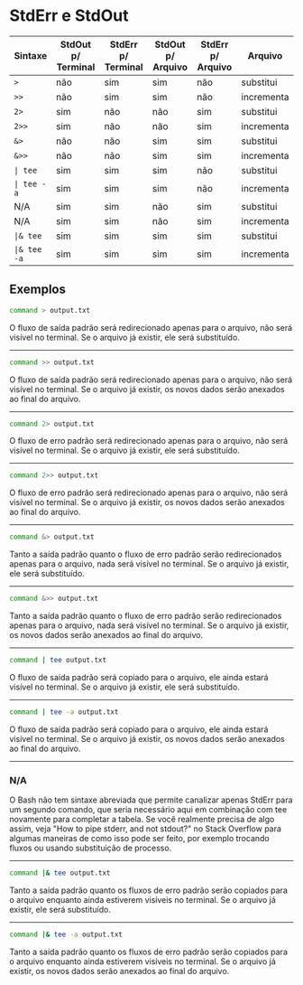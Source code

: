 # StdErr e StdOut

| Sintaxe        | StdOut p/ Terminal | StdErr p/ Terminal | StdOut p/ Arquivo | StdErr p/ Arquivo | Arquivo    |
| -------------- | ------------------ | ------------------ | ----------------- | ----------------- | ---------- |
| ``>``          | não                | sim                | sim               | não               | substitui  |
| ``>>``         | não                | sim                | sim               | não               | incrementa |
| ``2>``         | sim                | não                | não               | sim               | substitui  |
| ``2>>``        | sim                | não                | não               | sim               | incrementa |
| ``&>``         | não                | não                | sim               | sim               | substitui  |
| ``&>>``        | não                | não                | sim               | sim               | incrementa |
| ``\| tee``     | sim                | sim                | sim               | não               | substitui  |
| ``\| tee -a``  | sim                | sim                | sim               | não               | incrementa |
| N/A            | sim                | sim                | não               | sim               | substitui  |
| N/A            | sim                | sim                | não               | sim               | incrementa |
| ``\|& tee``    | sim                | sim                | sim               | sim               | substitui  |
| ``\|& tee -a`` | sim                | sim                | sim               | sim               | incrementa |

## Exemplos

```bash
command > output.txt
```

O fluxo de saída padrão será redirecionado apenas para o arquivo, não será visível no terminal. Se o arquivo já existir, ele será substituído.

---

```bash
command >> output.txt
```

O fluxo de saída padrão será redirecionado apenas para o arquivo, não será visível no terminal. Se o arquivo já existir, os novos dados serão anexados ao final do arquivo.

---

```bash
command 2> output.txt
```

O fluxo de erro padrão será redirecionado apenas para o arquivo, não será visível no terminal. Se o arquivo já existir, ele será substituído.

---

```bash
command 2>> output.txt
```

O fluxo de erro padrão será redirecionado apenas para o arquivo, não será visível no terminal. Se o arquivo já existir, os novos dados serão anexados ao final do arquivo.

---

```bash
command &> output.txt
```

Tanto a saída padrão quanto o fluxo de erro padrão serão redirecionados apenas para o arquivo, nada será visível no terminal. Se o arquivo já existir, ele será substituído.

---

```bash
command &>> output.txt
```

Tanto a saída padrão quanto o fluxo de erro padrão serão redirecionados apenas para o arquivo, nada será visível no terminal. Se o arquivo já existir, os novos dados serão anexados ao final do arquivo.

---

```bash
command | tee output.txt
```

O fluxo de saída padrão será copiado para o arquivo, ele ainda estará visível no terminal. Se o arquivo já existir, ele será substituído.

---

```bash
command | tee -a output.txt
```

O fluxo de saída padrão será copiado para o arquivo, ele ainda estará visível no terminal. Se o arquivo já existir, os novos dados serão anexados ao final do arquivo.

---

### N/A

O Bash não tem sintaxe abreviada que permite canalizar apenas StdErr para um segundo comando, que seria necessário aqui em combinação com tee novamente para completar a tabela. Se você realmente precisa de algo assim, veja "How to pipe stderr, and not stdout?" no Stack Overflow para algumas maneiras de como isso pode ser feito, por exemplo trocando fluxos ou usando substituição de processo.

---

```bash
command |& tee output.txt
```

Tanto a saída padrão quanto os fluxos de erro padrão serão copiados para o arquivo enquanto ainda estiverem visíveis no terminal. Se o arquivo já existir, ele será substituído.

---

```bash
command |& tee -a output.txt
```

Tanto a saída padrão quanto os fluxos de erro padrão serão copiados para o arquivo enquanto ainda estiverem visíveis no terminal. Se o arquivo já existir, os novos dados serão anexados ao final do arquivo.
